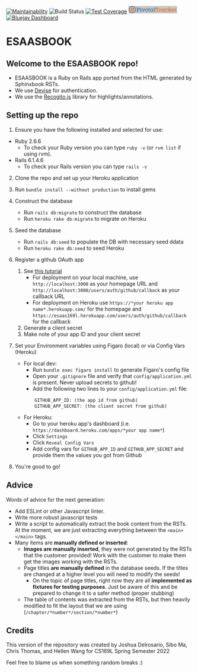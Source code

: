[![Maintainability](https://api.codeclimate.com/v1/badges/659a72a1faefbcbf7565/maintainability)](https://codeclimate.com/github/ChuanHuoGe/esaasbook/maintainability)
![Build Status](https://github.com/ChuanHuoGe/esaasbook/actions/workflows/main.yml/badge.svg)
[![Test Coverage](https://api.codeclimate.com/v1/badges/659a72a1faefbcbf7565/test_coverage)](https://codeclimate.com/github/ChuanHuoGe/esaasbook/test_coverage)
[![Pivotal Tracker](https://github.com/ChuanHuoGe/esaasbook/blob/master/badge_images/pivotal_tracker_logo.png)](https://www.pivotaltracker.com/n/projects/2553320)
[![Bluejay Dashboard](https://img.shields.io/badge/Bluejay-Dashboard_Interactive_Textbook_for_CS169/ESaaS-blue.svg)](http://dashboard.bluejay.governify.io/dashboard/script/dashboardLoader.js?dashboardURL=https://reporter.bluejay.governify.io/api/v4/dashboards/tpa-CS169L-22-GH-ChuanHuoGe_esaasbook/main)

# ESAASBOOK

## Welcome to the ESAASBOOK repo!
- ESAASBOOK is a Ruby on Rails app ported from the HTML generated by Sphinxbook RSTs.  
- We use [Devise](https://github.com/heartcombo/devise) for authentication.  
- We use the [Recogito.js](https://github.com/recogito/recogito-js) library for highlights/annotations.  


## Setting up the repo

1. Ensure you have the following installed and selected for use:
- Ruby 2.6.6
    - To check your Ruby version you can type `ruby -v` (or `rvm list` if using rvm).
- Rails 6.1.4.6  
    - To check your Rails version you can type `rails -v`


2. Clone the repo and set up your Heroku application


3. Run `bundle install --without production` to install gems


4. Construct the database
    - Run `rails db:migrate` to construct the database
    - Run `heroku rake db:migrate` to migrate on Heroku


5. Seed the database
    - Run `rails db:seed` to populate the DB with necessary seed ddata  
    - Run `heroku rake db:seed` to seed Heroku  


6. Register a github OAuth app
    1.  See [this tutorial](https://docs.github.com/en/developers/apps/building-oauth-apps/creating-an-oauth-app)
        - For deployment on your local machine, use `http://localhost:3000` as your homepage URL and `http://localhost:3000/users/auth/github/callback` as your callback URL
        - For deployment on Heroku use `https://*your heroku app name*.herokuapp.com/` for the homepage and `https://esaas169l.herokuapp.com/users/auth/github/callback` for the callback
    2. Generate a client secret
    3. Make note of your app ID and your client secret


7. Set your Environment variables using Figaro (local) or via Config Vars (Heroku)
    - For local dev: 
        - Run `bundle exec figaro install` to generate Figaro's config file
        - Open your `.gitignore` file and verify that `config/application.yml` is present. Never upload secrets to github!
        - Add the following two lines to your `config/application.yml` file:  
        ```
            GITHUB_APP_ID: (the app id from github)  
            GITHUB_APP_SECRET: (the client secret from github)
        ```
    - For Heroku:
        - Go to your heroku app's dashboard (i.e. `https://dashboard.heroku.com/apps/*your app name*`)
        - Click `Settings`
        - Click `Reveal Config Vars`
        - Add config vars for `GITHUB_APP_ID` and `GITHUB_APP_SECRET` and provide them the values you got from Github


8. You're good to go!

## Advice
Words of advice for the next generation:

- Add ESLint or other Javascript linter.
- Write more robust javascript tests
- Write a script to automatically extract the book content from the RSTs. At the moment, we are just extracting everything between the `<main></main>` tags. 
- Many items are **manually defined or inserted**:
    - **Images are manually inserted**, they were not generated by the RSTs that the customer provided! Work with the customer to make them get the images working with the RSTs. 
    - Page titles **are manually defined** in the database seeds. If the titles are changed at a higher level you will need to modify the seeds!
        - On the topic of page titles, right now they are all **implemented as fixtures for testing purposes**. Just be aware of this and be prepared to change it to a safer method (proper stubbing)
    - The table of contents was extracted from the RSTs, but then heavily modified to fit the layout that we are using (`/chapter/*number*/section/*number*`)

## Credits
This version of the repository was created by Joshua Delrosario, Sibo Ma, Chris Thomas, and Hellen Wang for CS169L Spring Semester 2022  

Feel free to blame us when something random breaks :) 
